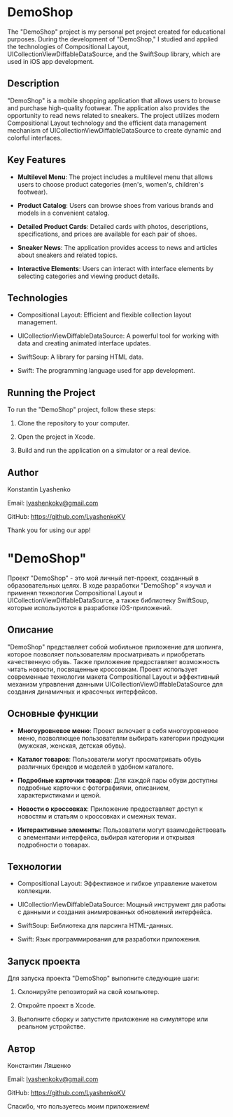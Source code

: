 # DemoShop

The "DemoShop" project is my personal pet project created for educational purposes. During the development of "DemoShop," I studied and applied the technologies of Compositional Layout, UICollectionViewDiffableDataSource, and the SwiftSoup library, which are used in iOS app development.

## Description

"DemoShop" is a mobile shopping application that allows users to browse and purchase high-quality footwear. The application also provides the opportunity to read news related to sneakers. The project utilizes modern Compositional Layout technology and the efficient data management mechanism of UICollectionViewDiffableDataSource to create dynamic and colorful interfaces.

## Key Features

- **Multilevel Menu**: The project includes a multilevel menu that allows users to choose product categories (men's, women's, children's footwear).

- **Product Catalog**: Users can browse shoes from various brands and models in a convenient catalog.

- **Detailed Product Cards**: Detailed cards with photos, descriptions, specifications, and prices are available for each pair of shoes.

- **Sneaker News**: The application provides access to news and articles about sneakers and related topics.

- **Interactive Elements**: Users can interact with interface elements by selecting categories and viewing product details.

## Technologies

- Compositional Layout: Efficient and flexible collection layout management.

- UICollectionViewDiffableDataSource: A powerful tool for working with data and creating animated interface updates.

- SwiftSoup: A library for parsing HTML data.

- Swift: The programming language used for app development.

## Running the Project

To run the "DemoShop" project, follow these steps:

1. Clone the repository to your computer.

2. Open the project in Xcode.

3. Build and run the application on a simulator or a real device.

## Author

Konstantin Lyashenko

Email: lyashenkokv@gmail.com

GitHub: https://github.com/LyashenkoKV

Thank you for using our app!


# "DemoShop"

Проект "DemoShop" - это мой личный пет-проект, созданный в образовательных целях. В ходе разработки "DemoShop" я изучал и применял технологии Compositional Layout и UICollectionViewDiffableDataSource, а также библиотеку SwiftSoup, которые используются в разработке iOS-приложений.

## Описание

"DemoShop" представляет собой мобильное приложение для шопинга, которое позволяет пользователям просматривать и приобретать качественную обувь. Также приложение предоставляет возможность читать новости, посвященные кроссовкам. Проект использует современные технологии макета Compositional Layout и эффективный механизм управления данными UICollectionViewDiffableDataSource для создания динамичных и красочных интерфейсов.

## Основные функции

- **Многоуровневое меню**: Проект включает в себя многоуровневое меню, позволяющее пользователям выбирать категории продукции (мужская, женская, детская обувь).

- **Каталог товаров**: Пользователи могут просматривать обувь различных брендов и моделей в удобном каталоге.

- **Подробные карточки товаров**: Для каждой пары обуви доступны подробные карточки с фотографиями, описанием, характеристиками и ценой.

- **Новости о кроссовках**: Приложение предоставляет доступ к новостям и статьям о кроссовках и смежных темах.

- **Интерактивные элементы**: Пользователи могут взаимодействовать с элементами интерфейса, выбирая категории и открывая подробности о товарах.

## Технологии

- Compositional Layout: Эффективное и гибкое управление макетом коллекции.

- UICollectionViewDiffableDataSource: Мощный инструмент для работы с данными и создания анимированных обновлений интерфейса.

- SwiftSoup: Библиотека для парсинга HTML-данных.

- Swift: Язык программирования для разработки приложения.

## Запуск проекта

Для запуска проекта "DemoShop" выполните следующие шаги:

1. Склонируйте репозиторий на свой компьютер.

2. Откройте проект в Xcode.

3. Выполните сборку и запустите приложение на симуляторе или реальном устройстве.

## Автор

Константин Ляшенко

Email: lyashenkokv@gmail.com

GitHub: https://github.com/LyashenkoKV

Спасибо, что пользуетесь моим приложением!

